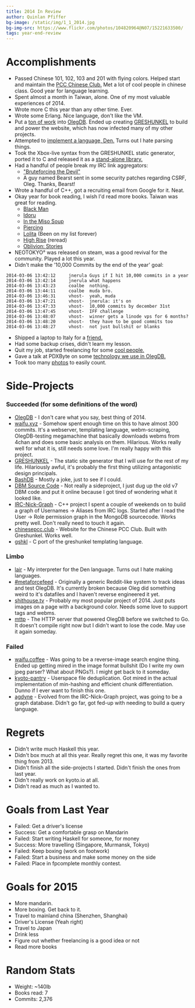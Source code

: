 ```yaml
---
title: 2014 In Review
author: Quinlan Pfiffer
bg-image: /static/img/1_1_2014.jpg
bg-img-src: https://www.flickr.com/photos/104820964@N07/15221633500/
tags: year-end-review
---
```

Accomplishments
===============

* Passed Chinese 101, 102, 103 and 201 with flying colors. Helped start and
  maintain the [PCC Chinese Club.](http://chinesepcc.club/) Met a lot of cool
  people in chinese class. Good year for language learning.
* Spent almost a month in Taiwan, alone. One of my most valuable experiences of
  2014.
* Wrote more C this year than any other time. Ever.
* Wrote some Erlang. Nice language, don't like the VM.
* Put a [ton of work](https://github.com/infoforcefeed/OlegDB/commits?author=qpfiffer)
  into [OlegDB](https://olegdb.org/). Ended up creating
  [GRESHUNKEL](https://github.com/infoforcefeed/OlegDB-Website/tree/master/greshunkel)
  to build and power the website, which has now infected many of my other projects.
* Attempted to [implement a language, Den.](https://github.com/qpfiffer/lair)
  Turns out I hate parsing things.
* Took the Xbox-live syntax from the GRESHUNKEL static generator, ported it to C
  and released it as a [stand-alone library.](https://github.com/qpfiffer/gshkl)
* Had a handful of people break my IRC link aggregators:
    - ["Bruteforcing the Devil"](https://blog.passcod.name/2014/jun/05/bruteforcing-the-devil)
    - A guy named Bearst sent in some security patches regarding CSRF, Oleg.
      Thanks, Bearst!
* Wrote a handful of C++, got a recruiting email from Google for it. Neat.
* Okay year for book reading, I wish I'd read more books. Taiwan was great for
  reading.
    - [Black Man](https://en.wikipedia.org/wiki/Black_Man)
    - [Idoru](http://en.wikipedia.org/wiki/Idoru)
    - [In the Miso Soup](https://en.wikipedia.org/wiki/In_the_Miso_Soup)
    - [Piercing](http://www.goodreads.com/book/show/14288.Piercing)
    - [Lolita](https://en.wikipedia.org/wiki/Lolita) (Been on my list forever)
    - [High Rise](https://en.wikipedia.org/wiki/High_Rise) (reread)
    - [Oblivion: Stories](http://en.wikipedia.org/wiki/Oblivion:_Stories)
* NEOTOKYO&deg; was released on steam, was a good revival for the community.
  Played a lot this year.
* Didn't make the '10,000 Commits by the end of the year' goal:

```
2014-03-06 13:42:12     jnerula Guys if I hit 10,000 commits in a year
2014-03-06 13:42:14     jnerula what happens
2014-03-06 13:43:23     coalbe  nothing.
2014-03-06 13:44:11     coalbe  muda bro.
2014-03-06 13:46:31     vhost-  yeah, muda
2014-03-06 13:47:21     vhost-  jnerula: it's on
2014-03-06 13:47:33     vhost-  10,000 commits by december 31st
2014-03-06 13:47:45     vhost-  IFF challenge
2014-03-06 13:48:07     vhost-  winner gets a linode vps for 6 months?
2014-03-06 13:48:20     vhost-  they have to be good commits too
2014-03-06 13:48:27     vhost-  not just bullshit or blanks
```

* Shipped a laptop to Italy for a [friend.](https://github.com/hamcha)
* Had some backup crises, didn't learn my lesson.
* Quit my job, started freelancing for some [cool people.](http://survantjames.com/)
* Gave a talk at PDXByte on some [technology we use in OlegDB.](https://www.youtube.com/watch?v=BFaew_H1psQ)
* Took too many [photos](https://www.flickr.com/photos/104820964@N07/) to easily count.

Side-Projects
=============

### Succeeded (for some definitions of the word)
* [OlegDB](https://olegdb.org/) - I don't care what you say, best thing of 2014.
* [waifu.xyz](https://github.com/qpfiffer/waifu.xyz) - Somehow spent enough time
  on this to have almost 300 commits. It's a webserver, templating language,
  webm-scraping, OlegDB-testing megamachine that basically downloads webms from
  4chan and does some basic analysis on them. Hilarious. Works really well for
  what it is, still needs some love. I'm really happy with this project.
* [GRESHUNKEL](https://github.com/infoforcefeed/OlegDB-Website) - The static
  site generator that I will use for the rest of my life. Hilariously awful,
  it's probably the first thing utilizing antagonistic design principals.
* [BashDB](https://github.com/qpfiffer/BashDB) - Mostly a joke, just to see if I
  could.
* [DBM Source Code](https://github.com/qpfiffer/Unix-v7-DBM) - Not really a
  sideproject, I just dug up the old v7 DBM code and put it online because I got
  tired of wondering what it looked like.
* [IRC-Nick-Graph](https://github.com/qpfiffer/IRC-Nick-Graph) - C++ project I
  spent a couple of weekends on to build a graph of Usernames -> Aliases from
  IRC logs. Started after I read the User -> Role permission graph in the
  MongoDB sourcecode. Works pretty well. Don't really need to touch it again.
* [chinesepcc.club](https://github.com/qpfiffer/chinesepcc.club) - Website for
  the Chinese PCC Club. Built with Greshunkel. Works well.
* [gshkl](https://github.com/qpfiffer/gshkl) - C port of the greshunkel
  templating language.

### Limbo
* [lair](https://github.com/qpfiffer/lair) - My interpreter for the Den
  language. Turns out I hate making languages.
* [#metaforcefeed](https://github.com/qpfiffer/metaforcefeed) - Originally a
  generic Reddit-like system to track ideas and test OlegDB. It's currently
  broken because Oleg did something weird to it's datafiles and I haven't reverse
  engineered it yet.
* [shithouse.tv](https://github.com/qpfiffer/shithouse.tv) - Probably my most
  popular project of 2014. Just puts images on a page with a background color.
  Needs some love to support tags and webms.
* [mttp](https://github.com/qpfiffer/mttp) - The HTTP server that powered OlegDB
  before we switched to Go. It doesn't compile right now but I didn't want to
  lose the code. May use it again someday.

### Failed
* [waifu.coffee](https://github.com/qpfiffer/waifu.coffee) - Was going to be a
  reverse-image search engine thing. Ended up getting mired in the image format
  bullshit (Do I write my own jpeg parser? What about PNGs?). I might get back
  to it someday.
* [kyoto-pantry](https://github.com/qpfiffer/kyotopantry) - Userspace file
  deduplication. Got mired in the actual implementation of min-hashing and
  efficient chunk differentiation. Dunno if I ever want to finish this one.
* [agdyne](https://github.com/qpfiffer/agdyne) - Evolved from the IRC-Nick-Graph
  project, was going to be a graph database. Didn't go far, got fed-up with
  needing to build a query language.


Regrets
=======

* Didn't write much Haskell this year.
* Didn't box much at all this year. Really regret this one, it was my favorite
  thing from 2013.
* Didn't finish all the side-projects I started. Didn't finish the ones from
  last year.
* Didn't really work on kyoto.io at all.
* Didn't read as much as I wanted to.

Goals from Last Year
====================

* Failed: Get a driver's license
* Success: Get a comfortable grasp on Mandarin
* Failed: Start writing Haskell for someone, for money
* Success: More travelling (Singapore, Murmansk, Tokyo)
* Failed: Keep boxing (work on footwork)
* Failed: Start a business and make some money on the side
* Failed: Place in fpcomplete monthly contest.

Goals for 2015
==============

* More mandarin.
* More boxing. Get back to it.
* Travel to mainland china (Shenzhen, Shanghai)
* Driver's License (Yeah right)
* Travel to Japan
* Drink less
* Figure out whether freelancing is a good idea or not
* Read more books

Random Stats
============

* Weight: ~140lb
* Books read: 7
* Commits: 2,376 
